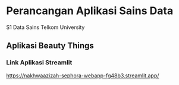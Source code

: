 # Perancangan Aplikasi Sains Data
S1 Data Sains 
Telkom University

## Aplikasi Beauty Things

### Link Aplikasi Streamlit
https://nakhwaazizah-sephora-webapp-fg48b3.streamlit.app/
